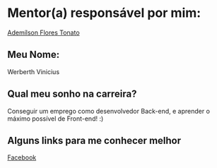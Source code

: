 # Mentor(a) responsável por mim:

[Ademílson Flores Tonato](mentors/profiles/ademilson_tonato.md)

## Meu Nome:

Werberth Vinicius 

## Qual meu sonho na carreira?

Conseguir um emprego como desenvolvedor Back-end, e aprender o máximo possível de Front-end! :)

## Alguns links para me conhecer melhor

[Facebook](https://www.facebook.com/werberthg)
